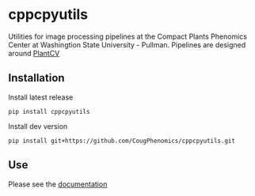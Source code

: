 # cppcpyutils

Utilities for image processing pipelines at the Compact Plants Phenomics Center at Washingtion State University - Pullman. Pipelines are designed around [PlantCV](https://github.com/danforthcenter/plantcv)

## Installation

Install latest release

`pip install cppcpyutils`

Install dev version

`pip install git+https://github.com/CougPhenomics/cppcpyutils.git`

## Use

Please see the [documentation](https://CougPhenomics.github.io/cppcpyutils/)
